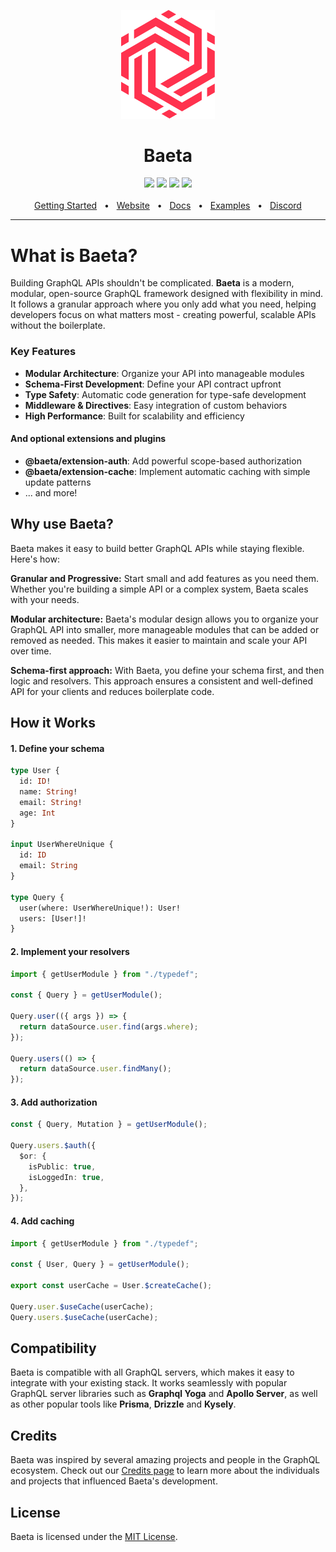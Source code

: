 <p align="center">
  <img src="https://raw.githubusercontent.com/andreisergiu98/baeta/refs/heads/main/website/static/img/logo-baeta.svg" alt="Baeta Logo" width="150"/>
</p>

<div align="center">
  <h1>Baeta</h1>
  <a href="https://www.npmjs.com/package/@baeta/cli"><img src="https://img.shields.io/npm/v/@baeta/cli.svg?style=flat" /></a>
   <a href="https://github.com/andreisergiu98/baeta/actions/workflows/testing.yml"><img src="https://img.shields.io/github/actions/workflow/status/andreisergiu98/baeta/testing.yml" /></a>
  <a href="https://github.com/andreisergiu98/baeta/pulls"><img src="https://img.shields.io/badge/PRs-welcome-brightgreen.svg" /></a>
  <a href="https://github.com/andreisergiu98/baeta/blob/main/LICENSE"><img src="https://img.shields.io/badge/license-MIT-blue" /></a>
  <br />
  <br />
  <a href="https://baeta.io/docs/getting-started/installation">Getting Started</a>
  <span>&nbsp;&nbsp;•&nbsp;&nbsp;</span>
  <a href="https://www.baeta.io/">Website</a>
  <span>&nbsp;&nbsp;•&nbsp;&nbsp;</span>
  <a href="https://baeta.io/docs/intro">Docs</a>
  <span>&nbsp;&nbsp;•&nbsp;&nbsp;</span>
  <a href="https://github.com/andreisergiu98/baeta/tree/main/examples">Examples</a>
  <span>&nbsp;&nbsp;•&nbsp;&nbsp;</span>
  <a href="https://discord.gg/BHFXHvyj">Discord</a>
  <br />
  <hr />
</div>

# What is Baeta?

Building GraphQL APIs shouldn't be complicated. **Baeta** is a modern, modular, open-source GraphQL framework designed with flexibility in mind. It follows a granular approach where you only add what you need, helping developers focus on what matters most - creating powerful, scalable APIs without the boilerplate.

### Key Features

- **Modular Architecture**: Organize your API into manageable modules
- **Schema-First Development**: Define your API contract upfront
- **Type Safety**: Automatic code generation for type-safe development
- **Middleware & Directives**: Easy integration of custom behaviors
- **High Performance**: Built for scalability and efficiency

#### And optional extensions and plugins

- **@baeta/extension-auth**: Add powerful scope-based authorization
- **@baeta/extension-cache**: Implement automatic caching with simple update patterns
- ... and more!

## Why use Baeta?

Baeta makes it easy to build better GraphQL APIs while staying flexible. Here's how:

**Granular and Progressive:** Start small and add features as you need them. Whether you're building a simple API or a complex system, Baeta scales with your needs.

**Modular architecture:** Baeta's modular design allows you to organize your GraphQL API into smaller, more manageable modules that can be added or removed as needed. This makes it easier to maintain and scale your API over time.

**Schema-first approach:** With Baeta, you define your schema first, and then logic and resolvers. This approach ensures a consistent and well-defined API for your clients and reduces boilerplate code.

## How it Works

#### 1. Define your schema

```graphql
type User {
  id: ID!
  name: String!
  email: String!
  age: Int
}

input UserWhereUnique {
  id: ID
  email: String
}

type Query {
  user(where: UserWhereUnique!): User!
  users: [User!]!
}
```

#### 2. Implement your resolvers

```typescript
import { getUserModule } from "./typedef";

const { Query } = getUserModule();

Query.user(({ args }) => {
  return dataSource.user.find(args.where);
});

Query.users(() => {
  return dataSource.user.findMany();
});
```

#### 3. Add authorization

```typescript
const { Query, Mutation } = getUserModule();

Query.users.$auth({
  $or: {
    isPublic: true,
    isLoggedIn: true,
  },
});
```

#### 4. Add caching

```typescript
import { getUserModule } from "./typedef";

const { User, Query } = getUserModule();

export const userCache = User.$createCache();

Query.user.$useCache(userCache);
Query.users.$useCache(userCache);
```

## Compatibility

Baeta is compatible with all GraphQL servers, which makes it easy to integrate with your existing stack. It works seamlessly with popular GraphQL server libraries such as **Graphql Yoga** and **Apollo Server**, as well as other popular tools like **Prisma**, **Drizzle** and **Kysely**.

## Credits

Baeta was inspired by several amazing projects and people in the GraphQL ecosystem. Check out our [Credits page](https://baeta.io/docs/credits) to learn more about the individuals and projects that influenced Baeta's development.

## License

Baeta is licensed under the [MIT License](./LICENSE).
